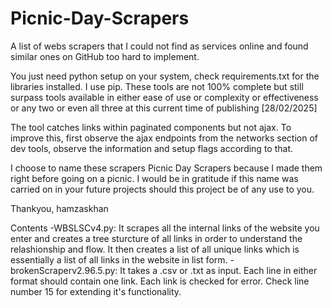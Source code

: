 # Picnic-Day-Scrapers
A list of webs scrapers that I could not find as services online and found similar ones on GitHub too hard to implement.

You just need python setup on your system, check requirements.txt for the libraries installed. I use pip. These tools are not 100% complete but still surpass tools available in either ease of use or complexity or effectiveness or any two or even all three at this current time of publishing [28/02/2025]

The tool catches links within paginated components but not ajax. To improve this, first observe the ajax endpoints from the networks section of dev tools, observe the information and setup flags according to that.


I choose to name these scrapers Picnic Day Scrapers because I made them right before going on a picnic. I would be in gratitude if this name was carried on in your future projects should this project be of any use to you.

Thankyou,
hamzaskhan

Contents
-WBSLSCv4.py: It scrapes all the internal links of the website you enter and creates a tree sturcture of all links in order to understand the relashionship and flow. It then creates a list of all unique links 
 which is essentially a list of all links in the website in list form.
-brokenScraperv2.96.5.py: It takes a .csv or .txt as input. Each line in either format should contain one link. Each link is checked for error. Check line number 15 for extending it's functionality.
